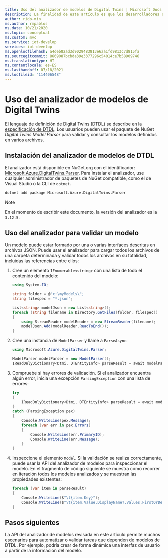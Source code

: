 ```yaml
---
title: Uso del analizador de modelos de Digital Twins | Microsoft Docs
description: La finalidad de este artículo es que los desarrolladores aprendan a usar el analizador de DTDL para validar modelos.
author: rido-min
ms.author: rmpablos
ms.date: 10/21/2020
ms.topic: conceptual
ms.custom: mvc
ms.service: iot-develop
services: iot-develop
ms.openlocfilehash: a4deb82ad3d9029483813e6aa1fd9813c7d815fa
ms.sourcegitcommit: 8669087bcbda39e3377296c54014ce7b58909746
ms.translationtype: HT
ms.contentlocale: es-ES
ms.lasthandoff: 07/18/2021
ms.locfileid: "114406548"
---
```

# <a name="understand-the-digital-twins-model-parser"></a>Uso del analizador de modelos de Digital Twins

El lenguaje de definición de Digital Twins (DTDL) se describe en la [especificación de DTDL](https://github.com/Azure/opendigitaltwins-dtdl). Los usuarios pueden usar el paquete de NuGet _Digital Twins Model Parser_ para validar y consultar los modelos definidos en varios archivos.

## <a name="install-the-dtdl-model-parser"></a>Instalación del analizador de modelos de DTDL

El analizador está disponible en NuGet.org con el identificador: [Microsoft.Azure.DigitalTwins.Parser](https://www.nuget.org/packages/Microsoft.Azure.DigitalTwins.Parser). Para instalar el analizador, use cualquier administrador de paquetes de NuGet compatible, como el de Visual Studio o la CLI de `dotnet`.

```bash
dotnet add package Microsoft.Azure.DigitalTwins.Parser
```

> [!NOTE]
> En el momento de escribir este documento, la versión del analizador es la `3.12.5`.

## <a name="use-the-parser-to-validate-a-model"></a>Uso del analizador para validar un modelo

Un modelo puede estar formado por una o varias interfaces descritas en archivos JSON. Puede usar el analizador para cargar todos los archivos de una carpeta determinada y validar todos los archivos en su totalidad, incluidas las referencias entre ellos:

1. Cree un elemento `IEnumerable<string>` con una lista de todo el contenido del modelo:

    ```csharp
    using System.IO;

    string folder = @"c:\myModels\";
    string filespec = "*.json";

    List<string> modelJson = new List<string>();
    foreach (string filename in Directory.GetFiles(folder, filespec))
    {
        using StreamReader modelReader = new StreamReader(filename);
        modelJson.Add(modelReader.ReadToEnd());
    }
    ```

1. Cree una instancia de `ModelParser` y llame a `ParseAsync`:

    ```csharp
    using Microsoft.Azure.DigitalTwins.Parser;

    ModelParser modelParser = new ModelParser();
    IReadOnlyDictionary<Dtmi, DTEntityInfo> parseResult = await modelParser.ParseAsync(modelJson);
    ```

1. Compruebe si hay errores de validación. Si el analizador encuentra algún error, inicia una excepción `ParsingException` con una lista de errores:

    ```csharp
    try
    {
        IReadOnlyDictionary<Dtmi, DTEntityInfo> parseResult = await modelParser.ParseAsync(modelJson);
    }
    catch (ParsingException pex)
    {
        Console.WriteLine(pex.Message);
        foreach (var err in pex.Errors)
        {
            Console.WriteLine(err.PrimaryID);
            Console.WriteLine(err.Message);
        }
    }
    ```

1. Inspeccione el elemento `Model`. Si la validación se realiza correctamente, puede usar la API del analizador de modelos para inspeccionar el modelo. En el fragmento de código siguiente se muestra cómo recorrer en iteración todos los modelos analizados y se muestran las propiedades existentes:

    ```csharp
    foreach (var item in parseResult)
    {
        Console.WriteLine($"\t{item.Key}");
        Console.WriteLine($"\t{item.Value.DisplayName?.Values.FirstOrDefault()}");
    }
    ```

## <a name="next-steps"></a>Pasos siguientes

La API del analizador de modelos revisada en este artículo permite muchos escenarios para automatizar o validar tareas que dependen de modelos de DTDL. Por ejemplo, podría crear de forma dinámica una interfaz de usuario a partir de la información del modelo.
